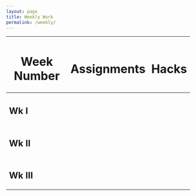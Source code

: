 ```yaml
---
layout: page
title: Weekly Work
permalink: /weekly/
---
```

|<h1>Week Number</h1>|<h1>Assignments</h1>|<h1>Hacks</h1>|
|---|---|---|
|<h2>Wk I</h2>||![]()|
|<h2>Wk II</h2>|||
|<h2>Wk III</h2>|||